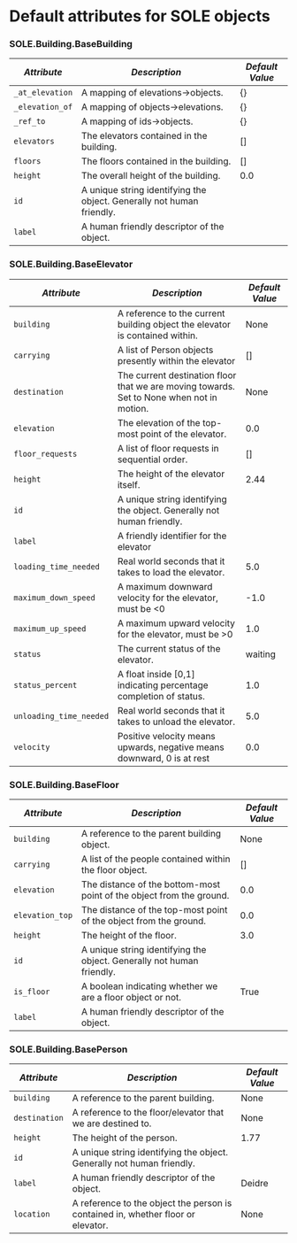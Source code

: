 # Default attributes for SOLE objects


### SOLE.Building.BaseBuilding

|*Attribute*|*Description*|*Default Value*|
| --- | --- | --- |
|`_at_elevation`|A mapping of elevations->objects.|{}|
|`_elevation_of`|A mapping of objects->elevations.|{}|
|`_ref_to`|A mapping of ids->objects.|{}|
|`elevators`|The elevators contained in the building.|[]|
|`floors`|The floors contained in the building.|[]|
|`height`|The overall height of the building.|0.0|
|`id`|A unique string identifying the object. Generally not human friendly.||
|`label`|A human friendly descriptor of the object.||


### SOLE.Building.BaseElevator

|*Attribute*|*Description*|*Default Value*|
| --- | --- | --- |
|`building`|A reference to the current building object the elevator is contained within.|None|
|`carrying`|A list of Person objects presently within the elevator|[]|
|`destination`|The current destination floor that we are moving towards. Set to None when not in motion.|None|
|`elevation`|The elevation of the top-most point of the elevator.|0.0|
|`floor_requests`|A list of floor requests in sequential order.|[]|
|`height`|The height of the elevator itself.|2.44|
|`id`|A unique string identifying the object. Generally not human friendly.||
|`label`|A friendly identifier for the elevator||
|`loading_time_needed`|Real world seconds that it takes to load the elevator.|5.0|
|`maximum_down_speed`|A maximum downward velocity for the elevator, must be <0|-1.0|
|`maximum_up_speed`|A maximum upward velocity for the elevator, must be >0|1.0|
|`status`|The current status of the elevator.|waiting|
|`status_percent`|A float inside [0,1] indicating percentage completion of status.|1.0|
|`unloading_time_needed`|Real world seconds that it takes to unload the elevator.|5.0|
|`velocity`|Positive velocity means upwards, negative means downward, 0 is at rest|0.0|


### SOLE.Building.BaseFloor

|*Attribute*|*Description*|*Default Value*|
| --- | --- | --- |
|`building`|A reference to the parent building object.|None|
|`carrying`|A list of the people contained within the floor object.|[]|
|`elevation`|The distance of the bottom-most point of the object from the ground.|0.0|
|`elevation_top`|The distance of the top-most point of the object from the ground.|0.0|
|`height`|The height of the floor.|3.0|
|`id`|A unique string identifying the object. Generally not human friendly.||
|`is_floor`|A boolean indicating whether we are a floor object or not.|True|
|`label`|A human friendly descriptor of the object.||


### SOLE.Building.BasePerson

|*Attribute*|*Description*|*Default Value*|
| --- | --- | --- |
|`building`|A reference to the parent building.|None|
|`destination`|A reference to the floor/elevator that we are destined to.|None|
|`height`|The height of the person.|1.77|
|`id`|A unique string identifying the object. Generally not human friendly.||
|`label`|A human friendly descriptor of the object.|Deidre|
|`location`|A reference to the object the person is contained in, whether floor or elevator.|None|
